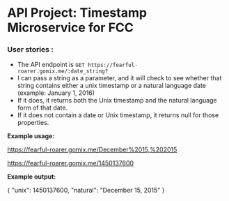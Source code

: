 
# API Project: Timestamp Microservice for FCC

### User stories :
- The API endpoint is `GET https://fearful-roarer.gomix.me/:date_string?`
- I can pass a string as a parameter, and it will check to see whether that string contains either a unix timestamp or a natural language date (example: January 1, 2016)
- If it does, it returns both the Unix timestamp and the natural language form of that date.
- If it does not contain a date or Unix timestamp, it returns null for those properties.

**Example usage:**

https://fearful-roarer.gomix.me/December%2015,%202015

https://fearful-roarer.gomix.me/1450137600

**Example output:**

{ "unix": 1450137600, "natural": "December 15, 2015" }
